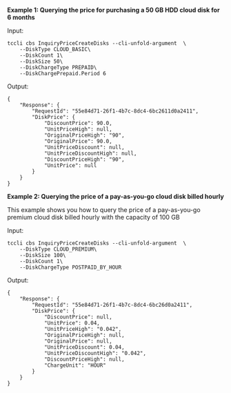 **Example 1: Querying the price for purchasing a 50 GB HDD cloud disk for 6 months**



Input: 

```
tccli cbs InquiryPriceCreateDisks --cli-unfold-argument  \
    --DiskType CLOUD_BASIC\
    --DiskCount 1\
    --DiskSize 50\
    --DiskChargeType PREPAID\
    --DiskChargePrepaid.Period 6
```

Output: 
```
{
    "Response": {
        "RequestId": "55e84d71-26f1-4b7c-8dc4-6bc2611d0a2411",
        "DiskPrice": {
            "DiscountPrice": 90.0,
            "UnitPriceHigh": null,
            "OriginalPriceHigh": "90",
            "OriginalPrice": 90.0,
            "UnitPriceDiscount": null,
            "UnitPriceDiscountHigh": null,
            "DiscountPriceHigh": "90",
            "UnitPrice": null
        }
    }
}
```

**Example 2: Querying the price of a pay-as-you-go cloud disk billed hourly**

This example shows you how to query the price of a pay-as-you-go premium cloud disk billed hourly with the capacity of 100 GB 

Input: 

```
tccli cbs InquiryPriceCreateDisks --cli-unfold-argument  \
    --DiskType CLOUD_PREMIUM\
    --DiskSize 100\
    --DiskCount 1\
    --DiskChargeType POSTPAID_BY_HOUR
```

Output: 
```
{
    "Response": {
        "RequestId": "55e84d71-26f1-4b7c-8dc4-6bc26d0a2411",
        "DiskPrice": {
            "DiscountPrice": null,
            "UnitPrice": 0.04,
            "UnitPriceHigh": "0.042",
            "OriginalPriceHigh": null,
            "OriginalPrice": null,
            "UnitPriceDiscount": 0.04,
            "UnitPriceDiscountHigh": "0.042",
            "DiscountPriceHigh": null,
            "ChargeUnit": "HOUR"
        }
    }
}
```

